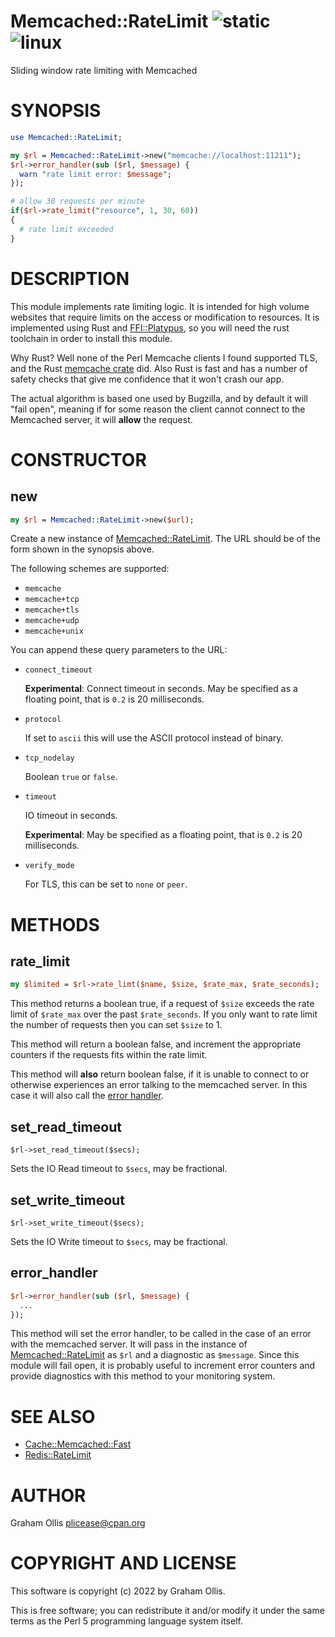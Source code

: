 # Memcached::RateLimit ![static](https://github.com/uperl/Memcached-RateLimit/workflows/static/badge.svg) ![linux](https://github.com/uperl/Memcached-RateLimit/workflows/linux/badge.svg)

Sliding window rate limiting with Memcached

# SYNOPSIS

```perl
use Memcached::RateLimit;

my $rl = Memcached::RateLimit->new("memcache://localhost:11211");
$rl->error_handler(sub ($rl, $message) {
  warn "rate limit error: $message";
});

# allow 30 requests per minute
if($rl->rate_limit("resource", 1, 30, 60))
{
  # rate limit exceeded
}
```

# DESCRIPTION

This module implements rate limiting logic.  It is intended for high
volume websites that require limits on the access or modification to
resources.  It is implemented using Rust and [FFI::Platypus](https://metacpan.org/pod/FFI::Platypus), so you
will need the rust toolchain in order to install this module.

Why Rust?  Well none of the Perl Memcache clients I found supported
TLS, and the Rust [memcache crate](https://crates.io/crates/memcache)
did.  Also Rust is fast and has a number of safety checks that give
me confidence that it won't crash our app.

The actual algorithm is based one used by Bugzilla, and by default
it will "fail open", meaning if for some reason the client cannot
connect to the Memcached server, it will **allow** the request.

# CONSTRUCTOR

## new

```perl
my $rl = Memcached::RateLimit->new($url);
```

Create a new instance of [Memcached::RateLimit](https://metacpan.org/pod/Memcached::RateLimit).  The URL should be of the
form shown in the synopsis above.

The following schemes are supported:

- `memcache`
- `memcache+tcp`
- `memcache+tls`
- `memcache+udp`
- `memcache+unix`

You can append these query parameters
to the URL:

- `connect_timeout`

    **Experimental**: Connect timeout in seconds.  May be specified as a
    floating point, that is `0.2` is 20 milliseconds.

- `protocol`

    If set to `ascii` this will use the ASCII protocol instead of binary.

- `tcp_nodelay`

    Boolean `true` or `false`.

- `timeout`

    IO timeout in seconds.

    **Experimental**: May be specified as a 
    floating point, that is `0.2` is 20 milliseconds.

- `verify_mode`

    For TLS, this can be set to `none` or `peer`.

# METHODS

## rate\_limit

```perl
my $limited = $rl->rate_limt($name, $size, $rate_max, $rate_seconds);
```

This method returns a boolean true, if a request of `$size` exceeds the
rate limit of `$rate_max` over the past `$rate_seconds`.  If you only
want to rate limit the number of requests then you can set `$size` to 1.

This method will return a boolean false, and increment the appropriate
counters if the requests fits within the rate limit.

This method will **also** return boolean false, if it is unable to connect
to or otherwise experiences an error talking to the memcached server.
In this case it will also call the [error handler](#error_handler).

## set\_read\_timeout

```
$rl->set_read_timeout($secs);
```

Sets the IO Read timeout to `$secs`, may be fractional.

## set\_write\_timeout

```
$rl->set_write_timeout($secs);
```

Sets the IO Write timeout to `$secs`, may be fractional.

## error\_handler

```perl
$rl->error_handler(sub ($rl, $message) {
  ...
});
```

This method will set the error handler, to be called in the case of an
error with the memcached server.  It will pass in the instance of
[Memcached::RateLimit](https://metacpan.org/pod/Memcached::RateLimit) as `$rl` and a diagnostic as `$message`.
Since this module will fail open, it is probably useful to increment
error counters and provide diagnostics with this method to your monitoring
system.

# SEE ALSO

- [Cache::Memcached::Fast](https://metacpan.org/pod/Cache::Memcached::Fast)
- [Redis::RateLimit](https://metacpan.org/pod/Redis::RateLimit)

# AUTHOR

Graham Ollis <plicease@cpan.org>

# COPYRIGHT AND LICENSE

This software is copyright (c) 2022 by Graham Ollis.

This is free software; you can redistribute it and/or modify it under
the same terms as the Perl 5 programming language system itself.
